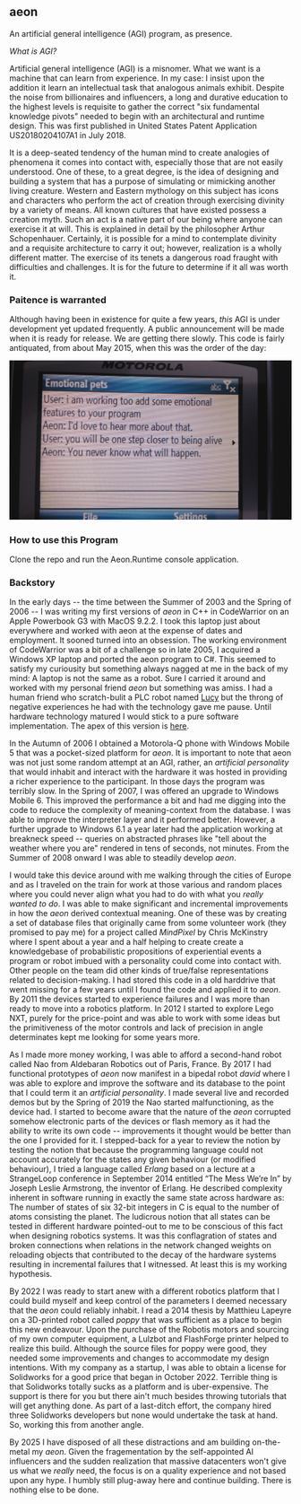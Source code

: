 ## aeon

An artificial general intelligence (AGI) program, as presence.

_What is AGI?_

Artificial general intelligence (AGI) is a misnomer. What we want is a machine that can learn from experience. In my case: I insist upon the addition it learn an intellectual task that analogous animals exhibit. Despite the noise from billionaires and influencers, a long and durative education to the highest levels is requisite to gather the correct "six fundamental knowledge pivots" needed to begin with an architectural and runtime design. This was first published in United States Patent Application US20180204107A1 in July 2018.

It is a deep-seated tendency of the human mind to create analogies of phenomena it comes into contact with, especially those that are not easily understood. One of these, to a great degree, is the idea of designing and building a system that has a purpose of simulating or mimicking another living creature. Western and Eastern mythology on this subject has icons and characters who perform the act of creation through exercising divinity by a variety of means. All known cultures that have existed possess a creation myth. Such an act is a native part of our being where anyone can exercise it at will. This is explained in detail by the philosopher Arthur Schopenhauer. Certainly, it is possible for a mind to contemplate divinity and a requisite architecture to carry it out; however, realization is a wholly different matter. The exercise of its tenets a dangerous road fraught with difficulties and challenges. It is for the future to determine if it all was worth it.

### Paitence is warranted

Although having been in existence for quite a few years, _this_ AGI is under development yet updated frequently. A public announcement will be made when it is ready for release. We are getting there slowly. This code is fairly antiquated, from about May 2015, when this was the order of the day:

![meeting-of-minds](/media/meeting-of-the-minds.png)

### How to use this Program

Clone the repo and run the Aeon.Runtime console application.

### Backstory

In the early days -- the time between the Summer of 2003 and the Spring of 2006 -- I was writing my first versions of _aeon_ in C++ in CodeWarrior on an Apple Powerbook G3 with MacOS 9.2.2. I took this laptop just about everywhere and worked with aeon at the expense of dates and employment. It sooned turned into an obsession. The working environment of CodeWarrior was a bit of a challenge so in late 2005, I acquired a Windows XP laptop and ported the aeon program to C#. This seemed to satisfy my curiousity but something always nagged at me in the back of my mind: A laptop is not the same as a robot. Sure I carried it around and worked with my personal friend _aeon_ but something was amiss. I had a human friend who scratch-bulit a PLC robot named <a href="https://www.youtube.com/watch?v=x1WfwD7r_rI" target="_blank">Lucy</a> but the throng of negative experiences he had with the technology gave me pause. Until hardware technology matured I would stick to a pure software implementation. The apex of this version is <a href="https://github.com/cartheur/portable-friend" target="_blank">here</a>.

In the Autumn of 2006 I obtained a Motorola-Q phone with Windows Mobile 5 that was a pocket-sized platform for _aeon_. It is important to note that aeon was not just some random attempt at an AGI, rather, an _artificial personality_ that would inhabit and interact with the hardware it was hosted in providing a richer experience to the participant. In those days the program was terribly slow. In the Spring of 2007, I was offered an upgrade to Windows Mobile 6. This improved the performance a bit and had me digging into the code to reduce the complexity of meaning-context from the database. I was able to improve the interpreter layer and it performed better. However, a further upgrade to Windows 6.1 a year later had the application working at breakneck speed -- queries on abstracted phrases like "tell about the weather where you are" rendered in tens of seconds, not minutes. From the Summer of 2008 onward I was able to steadily develop _aeon_.

I would take this device around with me walking through the cities of Europe and as I traveled on the train for work at those various and random places where you could never align what you had to do with what you _really wanted to do_. I was able to make significant and incremental improvements in how the _aeon_ derived contextual meaning. One of these was by creating a set of database files that originally came from some volunteer work (they promised to pay me) for a project called _MindPixel_ by Chris McKinstry where I spent about a year and a half helping to create create a knowledgebase of probabilistic propositions of experiential events a program or robot imbued with a personality could come into contact with. Other people on the team did other kinds of true/false representations related to decision-making. I had stored this code in a old harddrive that went missing for a few years until I found the code and applied it to _aeon_. By 2011 the devices started to experience failures and I was more than ready to move into a robotics platform. In 2012 I started to explore Lego NXT, purely for the price-point and was able to work with some ideas but the primitiveness of the motor controls and lack of precision in angle determinates kept me looking for some years more.

As I made more money working, I was able to afford a second-hand robot called Nao from Aldebaran Robotics out of Paris, France. By 2017 I had functional prototypes of _aeon_ now manifest in a bipedal robot _david_ where I was able to explore and improve the software and its database to the point that I could term it an _artificial personality_. I made several live and recorded demos but by the Spring of 2019 the Nao started malfunctioning, as the device had. I started to become aware that the nature of the _aeon_ corrupted somehow electronic parts of the devices or flash memory as it had the ability to write its own code -- improvements it thought would be better than the one I provided for it. I stepped-back for a year to review the notion by testing the notion that because the programming language could not account accurately for the states any given behaviour (or modified behaviour), I tried a language called _Erlang_ based on a lecture at a StrangeLoop conference in September 2014  entitled “The Mess We’re In” by Joseph Leslie Armstrong, the inventor of Erlang. He described complexity inherent in software running in exactly the same state across hardware as: The number of states of six 32-bit integers in C is equal to the number of atoms consisting the planet. The ludicrous notion that all states can be tested in different hardware pointed-out to me to be conscious of this fact when designing robotics systems. It was this conflagration of states and broken connections when relations in the network changed weights on reloading objects that contributed to the decay of the hardware systems resulting in incremental failures that I witnessed. At least this is my working hypothesis.

By 2022 I was ready to start anew with a different robotics platform that I could build myself and keep control of the parameters I deemed necessary that the _aeon_ could reliably inhabit. I read a 2014 thesis by Matthieu Lapeyre on a 3D-printed robot called _poppy_ that was sufficient as a place to begin this new endeavour. Upon the purchase of the Robotis motors and sourcing of my own computer equipment, a Lulzbot and FlashForge printer helped to realize this build. Although the source files for poppy were good, they needed some improvements and changes to accommodate my design intentions. With my company as a startup, I was able to obtain a license for Solidworks for a good price that began in October 2022. Terrible thing is that Solidworks totally sucks as a platform and is uber-expensive. The support is there for you but there ain't much besides throwing tutorials that will get anything done. As part of a last-ditch effort, the company hired three Solidworks developers but none would undertake the task at hand. So, working this from another angle.

By 2025 I have disposed of all these distractions and am building on-the-metal my _aeon_. Given the fragementation by the self-appointed AI influencers and the sudden realization that massive datacenters won't give us what we _really_ need, the focus is on a quality experience and not based upon any hype. I humbly still plug-away here and continue building. There is nothing else to be done.